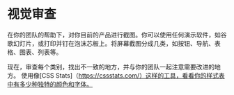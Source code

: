 # 视觉审查

在你的团队的帮助下，对你目前的产品进行截图。你可以使用任何演示软件，如谷歌幻灯片，或打印并钉在泡沫芯板上。将屏幕截图分成几类，如按钮、导航、表格、图表、列表等。

现在，审查每个类别，找出不一致的地方，并与你的团队一起注意需要改进的地方。 使用像[CSS Stats]（https://cssstats.com/）这样的工具，看看你的样式表中有多少种独特的颜色和字体。
